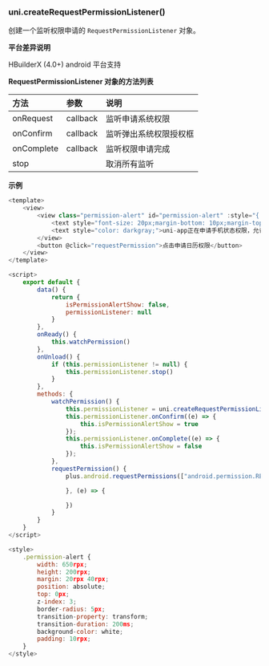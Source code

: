 ### uni.createRequestPermissionListener()

创建一个监听权限申请的 `RequestPermissionListener` 对象。

**平台差异说明**

HBuilderX (4.0+) android 平台支持

**RequestPermissionListener 对象的方法列表**

|方法		|参数		|说明	|
|:-			|:-			|:-		|
|onRequest	|callback	|监听申请系统权限		|
|onConfirm	|callback	|监听弹出系统权限授权框		|
|onComplete	|callback	|监听权限申请完成		|
|stop		|			|取消所有监听		|

**示例**

```javascript
<template>
	<view>
		<view class="permission-alert" id="permission-alert" :style="{'transform':isPermissionAlertShow ? 'translateY(0)':'translateY(-250rpx)'}">
			<text style="font-size: 20px;margin-bottom: 10px;margin-top: 5px; display: block;">手机状态权限申请说明：</text>
			<text style="color: darkgray;">uni-app正在申请手机状态权限，允许或拒绝均不会获取任何隐私信息。</text>
		</view>
		<button @click="requestPermission">点击申请日历权限</button>
	</view>
</template>

<script>
	export default {
		data() {
			return {
				isPermissionAlertShow: false,
				permissionListener: null
			}
		},
		onReady() {
			this.watchPermission()
		},
		onUnload() {
			if (this.permissionListener != null) {
				this.permissionListener.stop()
			}
		},
		methods: {
			watchPermission() {
				this.permissionListener = uni.createRequestPermissionListener();
				this.permissionListener.onConfirm((e) => {
					this.isPermissionAlertShow = true
				});
				this.permissionListener.onComplete((e) => {
					this.isPermissionAlertShow = false
				});
			},
			requestPermission() {
				plus.android.requestPermissions(["android.permission.READ_CALENDAR"], (e) => {

				}, (e) => {

				})
			}
		}
	}
</script>

<style>
	.permission-alert {
		width: 650rpx;
		height: 200rpx;
		margin: 20rpx 40rpx;
		position: absolute;
		top: 0px;
		z-index: 3;
		border-radius: 5px;
		transition-property: transform;
		transition-duration: 200ms;
		background-color: white;
		padding: 10rpx;
	}
</style>

```